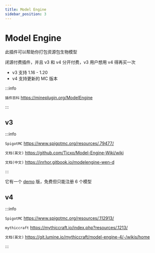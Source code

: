 ```yaml
---
title: Model Engine
sidebar_position: 3
---
```


# Model Engine

此插件可以帮助你打包资源包生物模型

闭源付费插件，并且 v3 和 v4 分开付费，v3 用户想用 v4 得再买一次

- v3 支持 1.16 - 1.20
- v4 支持更新的 MC 版本

:::info

`插件百科` https://mineplugin.org/ModelEngine

:::

## v3

:::info

`SpigotMC` https://www.spigotmc.org/resources/.79477/

`文档(英文)` https://github.com/Ticxo/Model-Engine-Wiki/wiki

`文档(中文)` https://inrhor.gitbook.io/modelengine-wen-d

:::

它有一个 [demo](https://www.spigotmc.org/resources/.106521/) 版，免费但只能注册 6 个模型

## v4

:::info

`SpigotMC` https://www.spigotmc.org/resources/.112913/

`mythiccraft` https://mythiccraft.io/index.php?resources/.1213/

`文档(英文)` https://git.lumine.io/mythiccraft/model-engine-4/-/wikis/home

:::

